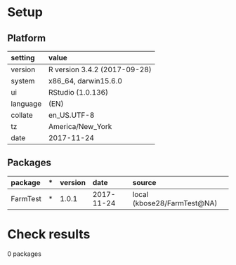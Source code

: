 # Setup

## Platform

|setting  |value                        |
|:--------|:----------------------------|
|version  |R version 3.4.2 (2017-09-28) |
|system   |x86_64, darwin15.6.0         |
|ui       |RStudio (1.0.136)            |
|language |(EN)                         |
|collate  |en_US.UTF-8                  |
|tz       |America/New_York             |
|date     |2017-11-24                   |

## Packages

|package  |*  |version |date       |source                      |
|:--------|:--|:-------|:----------|:---------------------------|
|FarmTest |*  |1.0.1   |2017-11-24 |local (kbose28/FarmTest@NA) |

# Check results

0 packages




